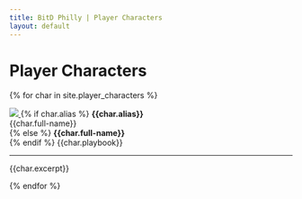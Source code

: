 ```yaml
---
title: BitD Philly | Player Characters
layout: default
---
```


# Player Characters

<div class="pic_list">
    {% for char in site.player_characters %}
    <p>
        <a href="{{char.url}}">
            <img src="{{ site.baseurl}}/{{char.img_root| append: char.picture}}">
        </a>
        {% if char.alias %}
            <b>{{char.alias}}</b><br>
            {{char.full-name}}<br>
        {% else %}
            <b>{{char.full-name}}</b><br>
        {% endif %}
        {{char.playbook}}
        <hr>
        {{char.excerpt}}
    </p>
    {% endfor %}
</div>